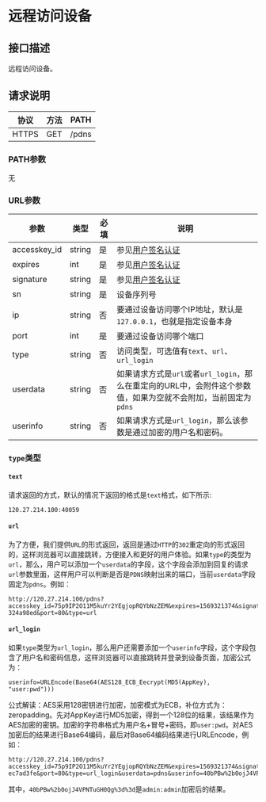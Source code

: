 # 远程访问设备

## 接口描述

远程访问设备。

## 请求说明

协议 | 方法 | PATH 
---|---|---
HTTPS | GET | /pdns

### PATH参数

无

### URL参数

参数 | 类型 | 必填 | 说明
---|---|---|---
accesskey_id | string | 是 | 参见[用户签名认证](/SIGNATURE.md)
expires | int | 是 | 参见[用户签名认证](/SIGNATURE.md)
signature | string | 是 | 参见[用户签名认证](/SIGNATURE.md)
sn | string | 是 | 设备序列号
ip | string | 否 | 要通过设备访问哪个IP地址，默认是`127.0.0.1`，也就是指定设备本身
port | int | 是 | 要通过设备访问哪个端口
type | string | 否 | 访问类型，可选值有`text`、`url`、`url_login`
userdata | string | 否 | 如果请求方式是`url`或者`url_login`，那么在重定向的URL中，会附件这个参数值，如果为空就不会附加，当前固定为`pdns`
userinfo | string | 否 | 如果请求方式是`url_login`，那么该参数是通过加密的用户名和密码。

### `type`类型

#### `text`
  请求返回的方式，默认的情况下返回的格式是`text`格式，如下所示:
  ```
  120.27.214.100:40059
  ```
#### `url`
  为了方便，我们提供`URL`的形式返回，返回是通过`HTTP`的`302`重定向的形式返回的，这样浏览器可以直接跳转，方便接入和更好的用户体验。如果`type`的类型为`url`，那么，用户可以添加一个`userdata`的字段，这个字段会添加到回复的请求`url`参数里面，这样用户可以判断是否是`PDNS`映射出来的端口，当前`userdata`字段固定为`pdns`。例如：
  ```
  http://120.27.214.100/pdns?accesskey_id=75p9IP2O11M5kuYr2YEgjopRQYbNzZEM&expires=1569321374&signature=XN4LKhc0En93K7mHytTvLStb1sY%3D&sn=2a835e70-324a98ed&port=80&type=url
  ```
#### `url_login`
  如果`type`类型为`url_login`，那么用户还需要添加一个`userinfo`字段，这个字段包含了用户名和密码信息，这样浏览器可以直接跳转并登录到设备页面，加密公式为：
  ```
  userinfo=URLEncode(Base64(AES128_ECB_Eecrypt(MD5(AppKey), "user:pwd")))
  ```
  公式解读：AES采用128密钥进行加密，加密模式为ECB，补位方式为：zeropadding。先对AppKey进行MD5加密，得到一个128位的结果，该结果作为AES加密的密钥。加密的字符串格式为用户名+冒号+密码，即`user:pwd`。对AES加密后的结果进行Base64编码，最后对Base64编码结果进行URLEncode，例如：
  ```
  http://120.27.214.100/pdns?accesskey_id=75p9IP2O11M5kuYr2YEgjopRQYbNzZEM&expires=1569321374&signature=XN4LKhc0En93K7mHytTvLStb1sY%3D&sn=407bb96a-ec7ad3fe&port=80&type=url_login&userdata=pdns&userinfo=40bPBw%2b0ojJ4VPNTuGH0Qg%3d%3d
  ```
  其中，`40bPBw%2b0ojJ4VPNTuGH0Qg%3d%3d`是`admin:admin`加密后的结果。